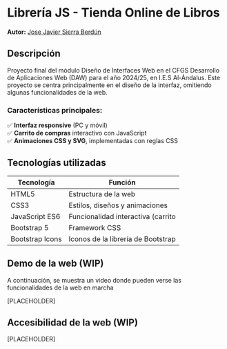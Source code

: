 # Librería JS - Tienda Online de Libros  

**Autor:** [Jose Javier Sierra Berdún](https://github.com/Joseja02)  

## Descripción  

Proyecto final del módulo Diseño de Interfaces Web en el CFGS Desarrollo de Aplicaciones Web (DAW) para el año 2024/25, en I.E.S Al-Ándalus.
Este proyecto se centra principalmente en el diseño de la interfaz, omitiendo algunas funcionalidades de la web.

### Características principales:  
✅ **Interfaz responsive** (PC y móvil)  
✅ **Carrito de compras** interactivo con JavaScript  
✅ **Animaciones CSS y SVG**, implementadas con reglas CSS

## Tecnologías utilizadas  

| Tecnología      | Función                          |
|----------------|----------------------------------- |
| HTML5          | Estructura de la web               |
| CSS3           | Estilos, diseños y animaciones     |
| JavaScript ES6 | Funcionalidad interactiva (carrito |
| Bootstrap 5    | Framework CSS                      |
| Bootstrap Icons| Iconos de la librería de Bootstrap |

## Demo de la web (WIP)

A continuación, se muestra un video donde pueden verse las funcionalidades de la web en marcha

[PLACEHOLDER]

## Accesibilidad de la web (WIP)

[PLACEHOLDER]

